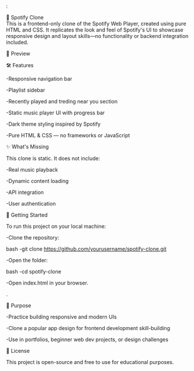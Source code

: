 :

🎵 Spotify Clone 
<br>
This is a frontend-only clone of the Spotify Web Player, created using pure HTML and CSS. It replicates the look and feel of Spotify's UI to showcase responsive design and layout skills—no functionality or backend integration included.

📸 Preview

🛠️ Features

 -Responsive navigation bar

-Playlist sidebar

-Recently played and treding near you section 

-Static music player UI with progress bar

-Dark theme styling inspired by Spotify

 -Pure HTML & CSS — no frameworks or JavaScript
 

✨ What's Missing
<br>

This clone is static. It does not include:

-Real music playback

-Dynamic content loading

-API integration

-User authentication


🚀 Getting Started
<br>

To run this project on your local machine:

-Clone the repository:

bash -git clone https://github.com/yourusername/spotify-clone.git

-Open the folder:

bash -cd spotify-clone


-Open index.html in your browser.



.

🎯 Purpose
<br>

-Practice building responsive and modern UIs

-Clone a popular app design for frontend development skill-building

-Use in portfolios, beginner web dev projects, or design challenges



📄 License

This project is open-source and free to use for educational purposes.






